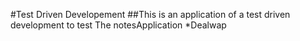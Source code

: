#Test Driven Developement
##This is an application of a test driven development to test The notesApplication
*Dealwap 
